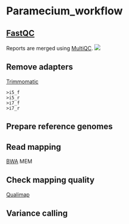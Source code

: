 # Paramecium_workflow

## [FastQC](https://www.bioinformatics.babraham.ac.uk/projects/fastqc/)
Reports are merged using [MultiQC](https://multiqc.info/).
![](https://i.imgur.com/YYiCU6j.png)

## Remove adapters
[Trimmomatic](http://www.usadellab.org/cms/?page=trimmomatic)
```
>i5_f
>i5_r
>i7_f
>i7_r
```

## Prepare reference genomes

## Read mapping
[BWA](http://bio-bwa.sourceforge.net/) MEM

## Check mapping quality
[Qualimap](http://qualimap.bioinfo.cipf.es/)

## Variance calling
